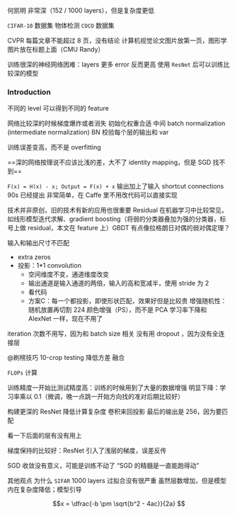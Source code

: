 何凯明
非常深（152 / 1000 layers），但是复杂度更低

`CIFAR-10` 数据集
物体检测 `COCO` 数据集

CVPR 每篇文章不能超过 8 页，没有结论
计算机视觉论文图片放第一页，图形学图片放在标题上面（CMU Randy）

训练很深的神经网络困难：layers 更多 error 反而更高
	使用 `ResNet` 后可以训练比较深的模型

### Introduction
不同的 level 可以得到不同的 feature

网络比较深的时候梯度爆炸或者消失
	初始化权重合适
	中间 batch normalization (intermediate normalization) BN 校验每个层的输出和 var

训练误差变高，而不是 overfitting

==深的网络按理说不应该比浅的差，大不了 identity mapping，但是 SGD 找不到==

`F(x) = H(x) - x; Output = F(x) + x`
输出加上了输入
shortcut connections
	90s 已经提出
非常简单，在 Caffe 里不用改代码可以直接实现

技术并非原创，旧的技术有新的应用也很重要
Residual 在机器学习中比较常见，如线形模型迭代求解、gradient boosting（将弱的分类器叠加为强的分类器，标号上做 residual，本文在 feature 上）GBDT
	有点像拉格朗日对偶的弱对偶定理？

输入和输出尺寸不匹配
- extra zeros
- 投影：1\*1 convolution 
	- 空间维度不变，通道维度改变 
	- 输出通道是输入通道的两倍，输入的高和宽减半，使用 stride 为 2
	- 看代码
	- 方案C：每一个都投影，即使形状匹配，效果好但是比较贵
增强随机性：随机放置再切割 224
颜色增强（PS），而不是 PCA
学习率下降和 AlexNet 一样，现在不用了

iteration 次数不用写，因为和 batch size 相关
没有用 dropout ，因为没有全连接层

@刷榜技巧
10-crop testing 降低方差
融合

`FLOPs` 计算


训练精度一开始比测试精度高：训练的时候用到了大量的数据增强
明显下降：学习率乘以 0.1（微调，晚一点跳一开始方向找的准对后期比较好）

构建更深的 ResNet
降低计算复杂度
	卷积来回投影
	最后的输出是 256，因为要匹配

看一下后面的层有没有用上

梯度保持的比较好：ResNet 引入了浅层的梯度，误差反传

SGD 收敛没有意义，可能是训练不动了
	“SGD 的精髓是一直能跑得动”

其他观点
为什么 `SIFAR` 1000 layers 过拟合没有很严重
虽然层数增加，但是模型内在复杂度降低；模型引导


```math 
x = \dfrac{-b \pm \sqrt{b^2 - 4ac}}{2a} 
```

